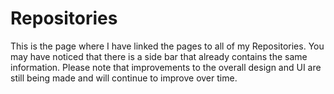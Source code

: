 # Repositories

This is the page where I have linked the pages to all of my Repositories. You may have noticed that there is a side bar that already contains the same information. Please note that improvements to the overall design and UI are still being made and will continue to improve over time. 

